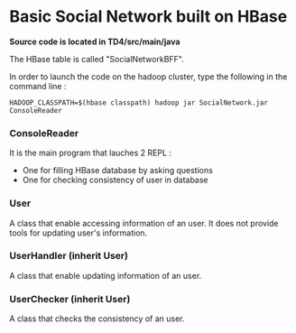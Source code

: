 # Basic Social Network built on HBase

**Source code is located in TD4/src/main/java**

The HBase table is called "SocialNetworkBFF".

In order to launch the code on the hadoop cluster, type the following in the command line :

`HADOOP_CLASSPATH=$(hbase classpath) hadoop jar SocialNetwork.jar ConsoleReader`

### ConsoleReader 

It is the main program that lauches 2 REPL :
- One for filling HBase database by asking questions
- One for checking consistency of user in database


### User

A class that enable accessing information of an user.
It does not provide tools for updating user's information.


### UserHandler (inherit User)

A class that enable updating information of an user.


### UserChecker (inherit User)

A class that checks the consistency of an user.
